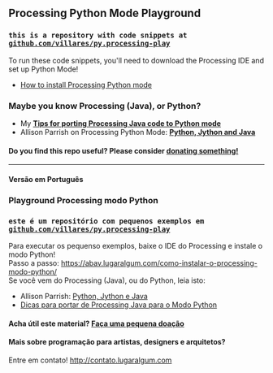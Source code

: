 ## Processing Python Mode Playground
### `this is a repository with code snippets at` [`github.com/villares/py.processing-play`](https://github.com/villares/py.processing-play)

To run these code snippets, you'll need to download the Processing IDE and set up Python Mode! 

*  [How to install Processing Python mode](https://abav.lugaralgum.com/como-instalar-o-processing-modo-python/index-EN.html)

### Maybe you know Processing (Java), or Python?

* My [**Tips for porting Processing Java code to Python mode**](java_to_python.md)
* Allison Parrish on Processing Python Mode: [**Python, Jython and Java**](http://py.processing.org/tutorials/python-jython-java/)

#### Do you find this repo useful? Please consider [donating something!](http://gumroad.com/villares)

---

####  Versão em Português

### Playground Processing modo Python
### `este é um repositório com pequenos exemplos em` [`github.com/villares/py.processing-play`](https://github.com/villares/py.processing-play)

Para executar os pequenso exemplos, baixe o IDE do Processing e instale o modo Python!<br>
Passo a passo: https://abav.lugaralgum.com/como-instalar-o-processing-modo-python/<br>
Se você vem do Processing (Java), ou do Python, leia isto:<br>

* Allison Parrish: [Python, Jython e Java](https://github.com/arteprog/Processando-Processing/blob/master/tutoriais-PT/python-Python_Jython_e_Java.md)
* [Dicas para portar de Processing Java para o Modo Python](https://abav.lugaralgum.com/material-aulas/Processing-Python/java_para_python)

#### Acha útil este material? [Faça uma pequena doação](https://gumroad.com/villares)

#### Mais sobre programação para artistas, designers e arquitetos?

Entre em contato! http://contato.lugaralgum.com


